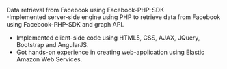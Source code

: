 Data retrieval from Facebook using Facebook-PHP-SDK<br />
-Implemented server-side engine using PHP to retrieve data from Facebook using Facebook-PHP-SDK
and graph API.<br />
- Implemented client-side code using HTML5, CSS, AJAX, JQuery, Bootstrap and AngularJS.<br />
- Got hands-on experience in creating web-application using Elastic Amazon Web Services.
